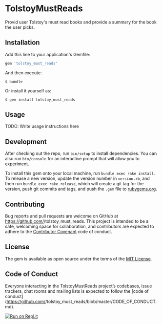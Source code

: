 # TolstoyMustReads

Provid user Tolstoy's must read books and provide a summary for the book the user picks.

## Installation

Add this line to your application's Gemfile:

```ruby
gem 'tolstoy_must_reads'
```

And then execute:

    $ bundle

Or install it yourself as:

    $ gem install tolstoy_must_reads

## Usage

TODO: Write usage instructions here

## Development

After checking out the repo, run `bin/setup` to install dependencies. You can also run `bin/console` for an interactive prompt that will allow you to experiment.

To install this gem onto your local machine, run `bundle exec rake install`. To release a new version, update the version number in `version.rb`, and then run `bundle exec rake release`, which will create a git tag for the version, push git commits and tags, and push the `.gem` file to [rubygems.org](https://rubygems.org).

## Contributing

Bug reports and pull requests are welcome on GitHub at https://github.com/<github username>/tolstoy_must_reads. This project is intended to be a safe, welcoming space for collaboration, and contributors are expected to adhere to the [Contributor Covenant](http://contributor-covenant.org) code of conduct.

## License

The gem is available as open source under the terms of the [MIT License](https://opensource.org/licenses/MIT).

## Code of Conduct

Everyone interacting in the TolstoyMustReads project’s codebases, issue trackers, chat rooms and mailing lists is expected to follow the [code of conduct](https://github.com/<github username>/tolstoy_must_reads/blob/master/CODE_OF_CONDUCT.md).

[![Run on Repl.it](https://repl.it/badge/github/cantstopcoding/tolstoy_must_reads)](https://repl.it/github/cantstopcoding/tolstoy_must_reads)
